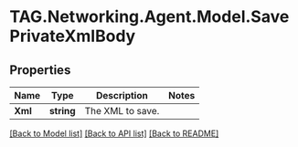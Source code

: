 # TAG.Networking.Agent.Model.SavePrivateXmlBody

## Properties

Name | Type | Description | Notes
------------ | ------------- | ------------- | -------------
**Xml** | **string** | The XML to save. | 

[[Back to Model list]](../README.md#documentation-for-models) [[Back to API list]](../README.md#documentation-for-api-endpoints) [[Back to README]](../README.md)

